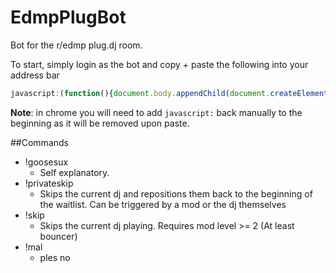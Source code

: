 EdmpPlugBot
===========

Bot for the r/edmp plug.dj room.

To start, simply login as the bot and copy + paste the following into your address bar
```javascript
javascript:(function(){document.body.appendChild(document.createElement('script')).src='https://raw.github.com/overdrivenpotato/EdmpPlugBot/master/bot.js';})();
```

**Note**: in chrome you will need to add ```javascript:``` back manually to the beginning as it will be removed upon paste.

##Commands
* !goosesux
   * Self explanatory.
* !privateskip
    * Skips the current dj and repositions them back to the beginning of the waitlist. Can be triggered by a mod or the dj themselves
* !skip
    * Skips the current dj playing. Requires mod level >= 2 (At least bouncer)
* !mal
    * ples no

